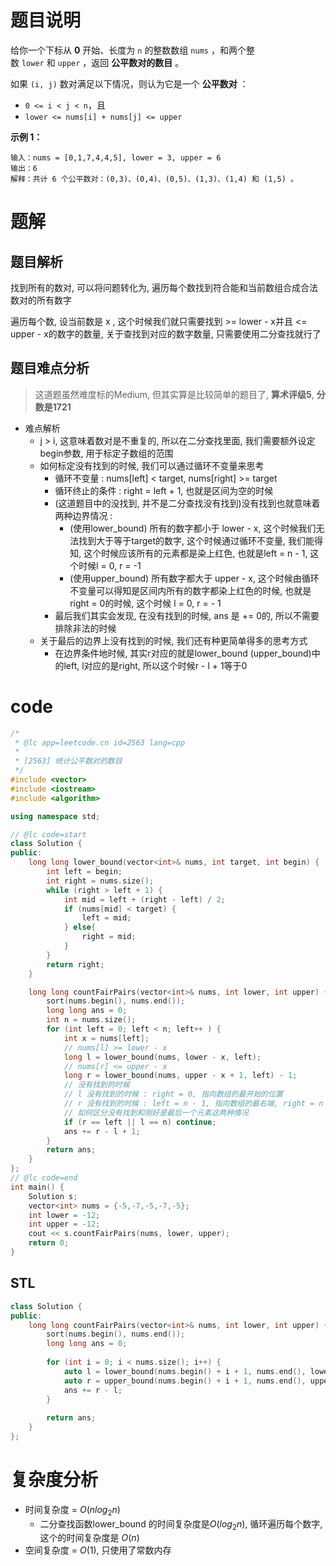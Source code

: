 # 题目说明

给你一个下标从 **0** 开始、长度为 `n` 的整数数组 `nums` ，和两个整数 `lower` 和 `upper` ，返回 **公平数对的数目** 。

如果 `(i, j)` 数对满足以下情况，则认为它是一个 **公平数对** ：

- `0 <= i < j < n`，且
- `lower <= nums[i] + nums[j] <= upper`

**示例 1：**

```
输入：nums = [0,1,7,4,4,5], lower = 3, upper = 6
输出：6
解释：共计 6 个公平数对：(0,3)、(0,4)、(0,5)、(1,3)、(1,4) 和 (1,5) 。
```

# 题解

## 题目解析

找到所有的数对, 可以将问题转化为, 遍历每个数找到符合能和当前数组合成合法数对的所有数字

遍历每个数, 设当前数是 x , 这个时候我们就只需要找到 >= lower - x并且 <= upper - x的数字的数量, 关于查找到对应的数字数量, 只需要使用二分查找就行了

## 题目难点分析

> 这道题虽然难度标的Medium, 但其实算是比较简单的题目了, **算术评级5**, **分数是1721**

- 难点解析
    - j > i, 这意味着数对是不重复的, 所以在二分查找里面, 我们需要额外设定begin参数, 用于标定子数组的范围
    - 如何标定没有找到的时候, 我们可以通过循环不变量来思考
        - 循环不变量 : nums\[left] < target, nums\[right] >= target
        - 循环终止的条件 : right = left + 1, 也就是区间为空的时候
        - (这道题目中的没找到, 并不是二分查找没有找到)没有找到也就意味着两种边界情况 : 
            - (使用lower_bound) 所有的数字都小于 lower - x,  这个时候我们无法找到大于等于target的数字, 这个时候通过循环不变量, 我们能得知, 这个时候应该所有的元素都是染上红色, 也就是left = n - 1, 这个时候l = 0, r = -1
            - (使用upper_bound) 所有数字都大于 upper - x, 这个时候由循环不变量可以得知是区间内所有的数字都染上红色的时候, 也就是right = 0的时候, 这个时候 l = 0, r = - 1
        - 最后我们其实会发现, 在没有找到的时候, ans 是 += 0的, 所以不需要排除非法的时候
    - 关于最后的边界上没有找到的时候, 我们还有种更简单得多的思考方式
        - 在边界条件地时候, 其实r对应的就是lower_bound (upper_bound)中的left, l对应的是right, 所以这个时候r - l + 1等于0

# code

```cpp
/*
 * @lc app=leetcode.cn id=2563 lang=cpp
 *
 * [2563] 统计公平数对的数目
 */
#include <vector>
#include <iostream>
#include <algorithm>

using namespace std;

// @lc code=start
class Solution {
public:
    long long lower_bound(vector<int>& nums, int target, int begin) {
        int left = begin;
        int right = nums.size();
        while (right > left + 1) {
            int mid = left + (right - left) / 2;
            if (nums[mid] < target) {
                left = mid;
            } else{
                right = mid;
            }
        }
        return right;
    }

    long long countFairPairs(vector<int>& nums, int lower, int upper) {
        sort(nums.begin(), nums.end());
        long long ans = 0;
        int n = nums.size();
        for (int left = 0; left < n; left++ ) {
            int x = nums[left];
            // nums[l] >= lower - x
            long l = lower_bound(nums, lower - x, left);
            // nums[r] <= upper - x
            long r = lower_bound(nums, upper - x + 1, left) - 1;
            // 没有找到的时候
            // l 没有找到的时候 : right = 0, 指向数组的最开始的位置
            // r 没有找到的时候 : left = n - 1, 指向数组的最右端, right = n
            // 如何区分没有找到和刚好是最后一个元素这两种情况
            if (r == left || l == n) continue;
            ans += r - l + 1;
        }
        return ans;
    } 
};
// @lc code=end
int main() {
    Solution s;
    vector<int> nums = {-5,-7,-5,-7,-5};
    int lower = -12;
    int upper = -12;
    cout << s.countFairPairs(nums, lower, upper);
    return 0;
}
```

## STL

```cpp
class Solution {
public:
    long long countFairPairs(vector<int>& nums, int lower, int upper) {
        sort(nums.begin(), nums.end());
        long long ans = 0;
        
        for (int i = 0; i < nums.size(); i++) {
            auto l = lower_bound(nums.begin() + i + 1, nums.end(), lower - nums[i]);
            auto r = upper_bound(nums.begin() + i + 1, nums.end(), upper - nums[i]);
            ans += r - l;
        }
        
        return ans;
    }
};
```

# 复杂度分析

- 时间复杂度 = $O(nlog_2n)$
    - 二分查找函数lower_bound 的时间复杂度是$O(log_2n)$, 循环遍历每个数字, 这个的时间复杂度是 $O(n)$
- 空间复杂度 = $O(1)$, 只使用了常数内存